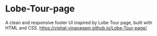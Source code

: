 # Lobe-Tour-page
A clean and responsive footer UI inspired by Lobe Tour page, built with HTML and CSS.
https://vishal-vinayagam.github.io/Lobe-Tour-page/
